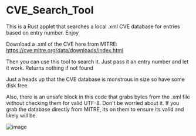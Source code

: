 # CVE_Search_Tool
This is a Rust applet that searches a local .xml CVE database for entries based on entry number. Enjoy

Download a .xml of the CVE here from MITRE:
https://cve.mitre.org/data/downloads/index.html

Then you can use this tool to search it. Just pass it an entry number and let it work. Returns nothing if not found

Just a heads up that the CVE database is monstrous in size so have some disk free.

Also, there is an unsafe block in this code that grabs bytes from the .xml file without checking them for valid
UTF-8. Don't be worried about it. If you grab the database directly from MITRE, its on them to ensure its valid
and likely will be.

![image](https://github.com/STashakkori/CVE_Search_Tool/assets/4257899/9711d557-85ee-4410-bd3b-443cba4f0dcf)
